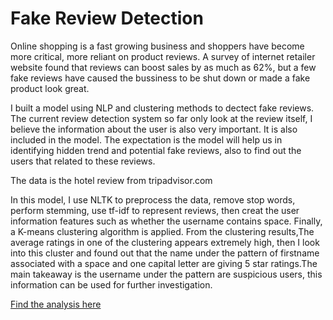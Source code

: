 # Fake Review Detection

Online shopping is a fast growing business and shoppers have become more critical, more reliant on product reviews. A survey 
of internet retailer website found that reviews can boost sales by as much as 62%, but a few fake reviews have caused the 
bussiness to be shut down or made a fake product look great.

I built a model using NLP and clustering methods to dectect fake reviews. The current review detection system so far only 
look at the review itself, I believe the information about the user is also very important. It is also included in the model.
The expectation is the model will help us in identifying hidden trend and potential fake reviews, also to find out the users 
that related to these reviews.

The data is the hotel review from tripadvisor.com

In this model, I use NLTK to preprocess the data, remove stop words, perform stemming, use tf-idf to represent reviews, 
then creat the user information features such as whether the username contains space. Finally, a K-means clustering algorithm 
is applied. From the clustering results,The average ratings in one of the clustering appears extremely high, then I look into 
this cluster and found out that the name under the pattern of firstname associated with a space and one capital letter are giving 
5 star ratings.The main takeaway is the username under the pattern are suspicious users, this information can be used for further
investigation.  

[Find the analysis here](https://github.com/xgao0412/dataIncubatorProject/blob/master/Fake%20review%20inspection%20system.ipynb)
